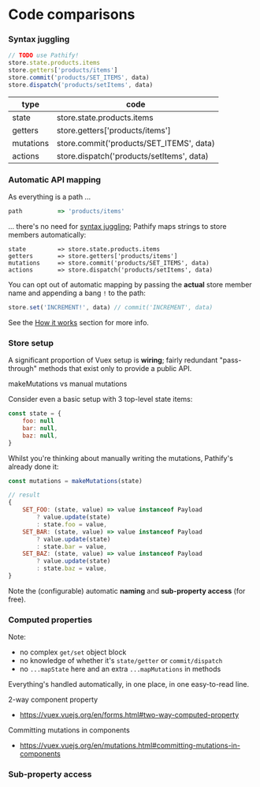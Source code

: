 # Code comparisons

### Syntax juggling

```js
// TODO use Pathify!
store.state.products.items
store.getters['products/items']
store.commit('products/SET_ITEMS', data)
store.dispatch('products/setItems', data)
```


| type | code 
| --- | --- 
| state | store.state.products.items
| getters | store.getters['products/items']
| mutations | store.commit('products/SET_ITEMS', data)
| actions | store.dispatch('products/setItems', data)


### Automatic API mapping

As everything is a path ...

```js
path          => 'products/items'
```

... there's no need for [syntax juggling](docs/discussion/code-comparisons.md#syntax-juggling); Pathify maps strings to store members automatically:

```
state         => store.state.products.items
getters       => store.getters['products/items']
mutations     => store.commit('products/SET_ITEMS', data)
actions       => store.dispatch('products/setItems', data)
```


You can opt out of automatic mapping by passing the **actual** store member name and appending a bang `!` to the path:

```js
store.set('INCREMENT!', data) // commit('INCREMENT', data)
```

See the [How it works](docs/discussion/how-it-works.md) section for more info. 



### Store setup

A significant proportion of Vuex setup is **wiring**; fairly redundant "pass-through" methods that exist only to provide a public API.


makeMutations vs manual mutations

Consider even a basic setup with 3 top-level state items:

```js
const state = {
    foo: null
    bar: null,
    baz: null,
}
```

Whilst you're thinking about manually writing the mutations, Pathify's already done it:

```js
const mutations = makeMutations(state)
```
```js
// result
{
    SET_FOO: (state, value) => value instanceof Payload
        ? value.update(state)
        : state.foo = value,
    SET_BAR: (state, value) => value instanceof Payload
        ? value.update(state)
        : state.bar = value,
    SET_BAZ: (state, value) => value instanceof Payload
        ? value.update(state)
        : state.baz = value,
}
```

Note the (configurable) automatic **naming** and **sub-property access** (for free).



### Computed properties

Note:

- no complex `get/set` object block
- no knowledge of whether it's `state/getter` or `commit/dispatch`
- no `...mapState` here and an extra `...mapMutations` in methods

Everything's handled automatically, in one place, in one easy-to-read line.


2-way component property

- https://vuex.vuejs.org/en/forms.html#two-way-computed-property

Committing mutations in components

- https://vuex.vuejs.org/en/mutations.html#committing-mutations-in-components

### Sub-property access


